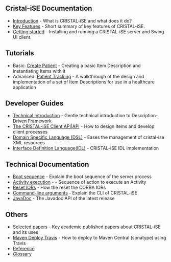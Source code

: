 Cristal-iSE Documentation
-------------------------

- [Introduction](Introduction) - What is CRISTAL-iSE and what does it do?
- [Key Features](Key-Features) - Short summary of key features of CRISTAL-iSE.
- [Getting started](Getting-Started) - Installing and running a CRISTAL-iSE server and Swing UI client.

Tutorials
-----------------
- Basic: [Create Patient](Basic-Tutorial) - Creating a basic Item Description and instantiating Items with it
- Advanced: [Patient Tracking](tutorial-PatientTracking) - A walkthrough of the design and implementation of a set of Item Descriptions for use in a healthcare application

Developer Guides
----------------
- [Technical Introduction](Technical-Introduction) - Gentle technical introduction to Description-Driven Framework
- [The CRISTAL-iSE Client API|API](API) - How to design Items and develop client processes
- [Domain Specific Language (DSL)](Domain-Specific-Language-(DSL)) - Eases the management of cristal-ise XML resources
- [Interface Definition Language(IDL)](IDL) - CRISTAL-iSE IDL implementation

Technical Documentation
-----------------------
- [Boot sequence](Boot-Sequence-of-Server) - Explain the boot sequence of the server process
- [Activity execution](Activity-Execution) - - Sequence of action to execute an Activity
- [Reset IORs](Reset-IORs) - How the reset the CORBA IORs
- [Command-line arguments](Command-line-Arguments.md) - Explain the CLI of CRISTAL-iSE
- [JavaDoc](http://javadoc.io/doc/org.cristalise) - The Javadoc API of the latest release

Others
--------------
* [Selected papers](Selected-papers) - Key academic published papers about CRISTAL-iSE and its uses
* [Maven Deploy Travis](Maven-Deploy-Travis) - How to deploy to Maven Central (sonatype) using Travis
* [Reference](Reference)
* [Glossary](Glossary)
